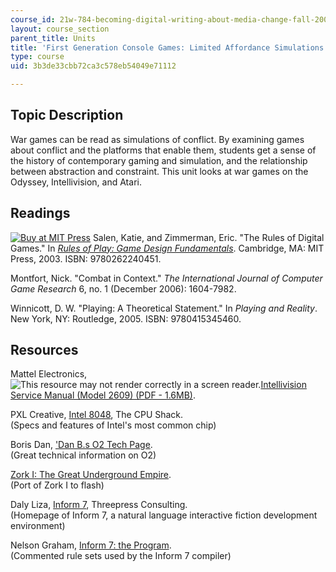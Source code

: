 ```yaml
---
course_id: 21w-784-becoming-digital-writing-about-media-change-fall-2009
layout: course_section
parent_title: Units
title: 'First Generation Console Games: Limited Affordance Simulations'
type: course
uid: 3b3de33cbb72ca3c578eb54049e71112

---
```


Topic Description
-----------------

War games can be read as simulations of conflict. By examining games about conflict and the platforms that enable them, students get a sense of the history of contemporary gaming and simulation, and the relationship between abstraction and constraint. This unit looks at war games on the Odyssey, Intellivision, and Atari.

Readings
--------

[![Buy at MIT Press](/images/mp_logo.gif)](https://mitpress.mit.edu/9780262240451) Salen, Katie, and Zimmerman, Eric. "The Rules of Digital Games." In [_Rules of Play: Game Design Fundamentals_](https://mitpress.mit.edu/9780262240451). Cambridge, MA: MIT Press, 2003. ISBN: 9780262240451.

Montfort, Nick. "Combat in Context." _The International Journal of Computer Game Research_ 6, no. 1 (December 2006): 1604-7982.

Winnicott, D. W. "Playing: A Theoretical Statement." In _Playing and Reality_. New York, NY: Routledge, 2005. ISBN: 9780415345460.

Resources
---------

Mattel Electronics, ![This resource may not render correctly in a screen reader.](/images/inacessible.gif)[Intellivision Service Manual (Model 2609) (PDF - 1.6MB)](http://data.manualslib.com/pdf4/82/8126/812558-mattel/intellivision_2609.pdf?20136c0a58a771c45beecb8ff3108938).

PXL Creative, [Intel 8048](http://www.cpushack.net/chippics/Intel/8x48/IntelC8748_2.html), The CPU Shack.  
(Specs and features of Intel's most common chip)

Boris Dan, ['Dan B.s O2 Tech Page](http://www.atarihq.com/danb/o2.shtml).  
(Great technical information on O2)

[Zork I: The Great Underground Empire](http://uploads.ungrounded.net/188000/188334_ZFlash.swf).  
(Port of Zork I to flash)

Daly Liza, [Inform 7](http://inform7.com/), Threepress Consulting.  
(Homepage of Inform 7, a natural language interactive fiction development environment)

Nelson Graham, [Inform 7: the Program](http://worrydream.com/refs/Nelson%20-%20Inform%207%20-%20The%20Program.pdf).  
(Commented rule sets used by the Inform 7 compiler)